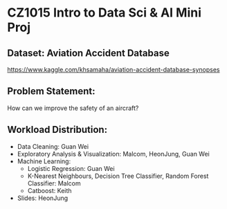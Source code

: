 # CZ1015 Intro to Data Sci & AI Mini Proj

## Dataset: Aviation Accident Database
https://www.kaggle.com/khsamaha/aviation-accident-database-synopses

## Problem Statement:
How can we improve the safety of an aircraft?

## Workload Distribution:
* Data Cleaning: Guan Wei <br>
* Exploratory Analysis & Visualization: Malcom, HeonJung, Guan Wei <br>
* Machine Learning:<br>
  * Logistic Regression: Guan Wei<br>
  * K-Nearest Neighbours, Decision Tree Classifier, Random Forest Classifier: Malcom<br>
  * Catboost: Keith<br>
* Slides: HeonJung<br>


